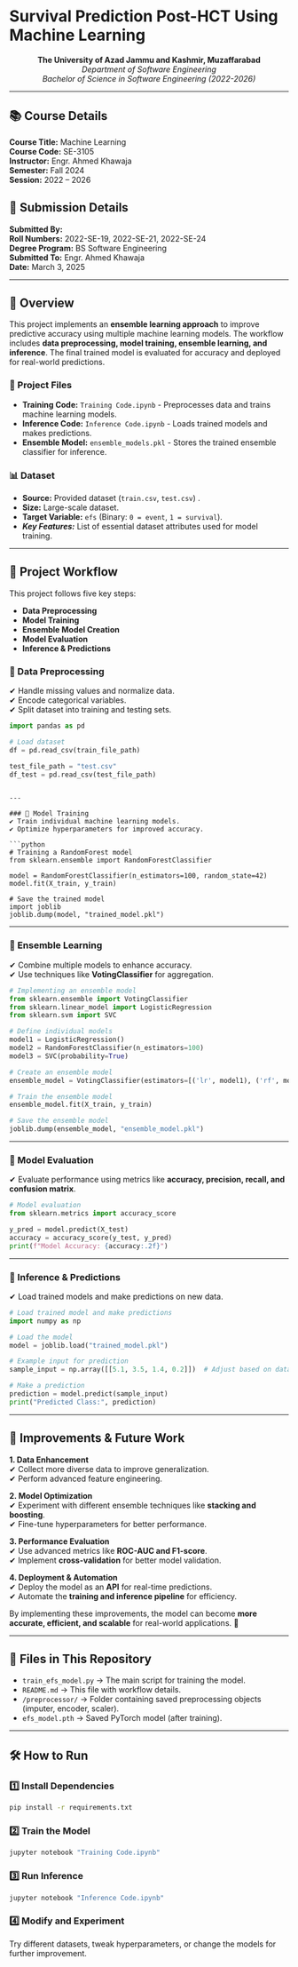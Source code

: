 # Survival Prediction Post-HCT Using Machine Learning

<p align="center">
  <strong>The University of Azad Jammu and Kashmir, Muzaffarabad</strong><br>
  <em>Department of Software Engineering</em><br>
  <em>Bachelor of Science in Software Engineering (2022-2026)</em>
</p>

---

## 📚 Course Details  

**Course Title:** Machine Learning  
**Course Code:** SE-3105  
**Instructor:** Engr. Ahmed Khawaja  
**Semester:** Fall 2024  
**Session:** 2022 – 2026  

## 📝 Submission Details  

**Submitted By:**  
**Roll Numbers:** 2022-SE-19, 2022-SE-21, 2022-SE-24  
**Degree Program:** BS Software Engineering  
**Submitted To:** Engr. Ahmed Khawaja  
**Date:** March 3, 2025  

---

## 📖 Overview
This project implements an **ensemble learning approach** to improve predictive accuracy using multiple machine learning models. The workflow includes **data preprocessing, model training, ensemble learning, and inference**. The final trained model is evaluated for accuracy and deployed for real-world predictions.

### 📂 Project Files
- **Training Code:** `Training Code.ipynb` - Preprocesses data and trains machine learning models.
- **Inference Code:** `Inference Code.ipynb` - Loads trained models and makes predictions.
- **Ensemble Model:** `ensemble_models.pkl` - Stores the trained ensemble classifier for inference.

### 📊 Dataset
- **Source:**  Provided dataset (`train.csv`, `test.csv`) .  
- **Size:** Large-scale dataset.  
- **Target Variable:** `efs` (Binary: `0 = event`, `1 = survival`). 
- ***Key Features:*** 
List of essential dataset attributes used for model training.  


---

## 🚀 Project Workflow
This project follows five key steps:

- **Data Preprocessing**  
- **Model Training**  
- **Ensemble Model Creation**  
- **Model Evaluation**  
- **Inference & Predictions**  

### 🔹 Data Preprocessing
✔ Handle missing values and normalize data.  
✔ Encode categorical variables.  
✔ Split dataset into training and testing sets.  

```python
import pandas as pd  

# Load dataset
df = pd.read_csv(train_file_path)

test_file_path = "test.csv"  
df_test = pd.read_csv(test_file_path)  
```


```

---

### 🔹 Model Training
✔ Train individual machine learning models.  
✔ Optimize hyperparameters for improved accuracy.  

```python
# Training a RandomForest model
from sklearn.ensemble import RandomForestClassifier

model = RandomForestClassifier(n_estimators=100, random_state=42)
model.fit(X_train, y_train)

# Save the trained model
import joblib
joblib.dump(model, "trained_model.pkl")
```

---

### 🔹 Ensemble Learning
✔ Combine multiple models to enhance accuracy.  
✔ Use techniques like **VotingClassifier** for aggregation.  

```python
# Implementing an ensemble model
from sklearn.ensemble import VotingClassifier
from sklearn.linear_model import LogisticRegression
from sklearn.svm import SVC

# Define individual models
model1 = LogisticRegression()
model2 = RandomForestClassifier(n_estimators=100)
model3 = SVC(probability=True)

# Create an ensemble model
ensemble_model = VotingClassifier(estimators=[('lr', model1), ('rf', model2), ('svc', model3)], voting='soft')

# Train the ensemble model
ensemble_model.fit(X_train, y_train)

# Save the ensemble model
joblib.dump(ensemble_model, "ensemble_model.pkl")
```

---

### 🔹 Model Evaluation
✔ Evaluate performance using metrics like **accuracy, precision, recall, and confusion matrix**.  

```python
# Model evaluation
from sklearn.metrics import accuracy_score

y_pred = model.predict(X_test)
accuracy = accuracy_score(y_test, y_pred)
print(f"Model Accuracy: {accuracy:.2f}")
```

---

### 🔹 Inference & Predictions
✔ Load trained models and make predictions on new data.  

```python
# Load trained model and make predictions
import numpy as np

# Load the model
model = joblib.load("trained_model.pkl")

# Example input for prediction
sample_input = np.array([[5.1, 3.5, 1.4, 0.2]])  # Adjust based on dataset

# Make a prediction
prediction = model.predict(sample_input)
print("Predicted Class:", prediction)
```

---

## 🔧 Improvements & Future Work

**1. Data Enhancement**  
✔ Collect more diverse data to improve generalization.  
✔ Perform advanced feature engineering.  

**2. Model Optimization**  
✔ Experiment with different ensemble techniques like **stacking and boosting**.  
✔ Fine-tune hyperparameters for better performance.  

**3. Performance Evaluation**  
✔ Use advanced metrics like **ROC-AUC and F1-score**.  
✔ Implement **cross-validation** for better model validation.  

**4. Deployment & Automation**  
✔ Deploy the model as an **API** for real-time predictions.  
✔ Automate the **training and inference pipeline** for efficiency.  

By implementing these improvements, the model can become **more accurate, efficient, and scalable** for real-world applications. 🚀  

---
## 📁 Files in This Repository  
- `train_efs_model.py` → The main script for training the model.  
- `README.md` → This file with workflow details.  
- `/preprocessor/` → Folder containing saved preprocessing objects (imputer, encoder, scaler).  
- `efs_model.pth` → Saved PyTorch model (after training). 

---


## 🛠️ How to Run

### 1️⃣ Install Dependencies
```bash
pip install -r requirements.txt
```
### 2️⃣ Train the Model
```bash
jupyter notebook "Training Code.ipynb"
```
### 3️⃣ Run Inference
```bash
jupyter notebook "Inference Code.ipynb"
```
### 4️⃣ Modify and Experiment  
Try different datasets, tweak hyperparameters, or change the models for further improvement.


